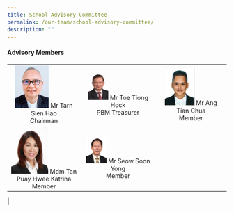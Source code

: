 ```yaml
---
title: School Advisory Committee
permalink: /our-team/school-advisory-committee/
description: ""
---
```

#### Advisory Members

| |||
|:---:|:---:|:---:|
| <img src="/images/Mr%20Tarn%20Sien%20Hao_Chairman.jpg" style="width:50%">	Mr Tarn Sien Hao <br> Chairman | <img src="/images/Mr%20Toe%20Tiong%20Hock_PBM_Treasurer.jpg" style="width:30%"> Mr Toe Tiong Hock <br> PBM Treasurer| <img src="/images/Mr%20Ang%20Tian%20Chua_Member.jpg" style="width:45%"> Mr Ang Tian Chua <br>Member | 
|<img src="/images/Mdm%20Tan%20Puay%20Hwee%20Katrina_Member.jpg" style="width:55%"> Mdm Tan Puay Hwee Katrina <br> Member| <img src="/images/Mr%20Seow%20Soon%20Yong_Member.jpg" style="width:30%"> Mr Seow Soon Yong <br> Member |
|